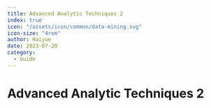 ```yaml
---
title: Advanced Analytic Techniques 2
index: true
icon: "/assets/icon/common/data-mining.svg"
icon-size: "4rem"
author: Haiyue
date: 2023-07-20
category:
  - Guide
---
```

# Advanced Analytic Techniques 2